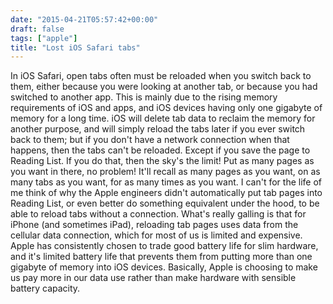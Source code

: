 ```yaml
---
date: "2015-04-21T05:57:42+00:00"
draft: false
tags: ["apple"]
title: "Lost iOS Safari tabs"
---
```

In iOS Safari, open tabs often must be reloaded when you switch back to them, either because you were looking at another tab, or because you had switched to another app. This is mainly due to the rising memory requirements of iOS and apps, and iOS devices having only one gigabyte of memory for a long time. iOS will delete tab data to reclaim the memory for another purpose, and will simply reload the tabs later if you ever switch back to them; but if you don't have a network connection when that happens, then the tabs can't be reloaded. Except if you save the page to Reading List. If you do that, then the sky's the limit! Put as many pages as you want in there, no problem! It'll recall as many pages as you want, on as many tabs as you want, for as many times as you want. I can't for the life of me think of why the Apple engineers didn't automatically put tab pages into Reading List, or even better do something equivalent under the hood, to be able to reload tabs without a connection. What's really galling is that for iPhone (and sometimes iPad), reloading tab pages uses data from the cellular data connection, which for most of us is limited and expensive. Apple has consistently chosen to trade good battery life for slim hardware, and it's limited battery life that prevents them from putting more than one gigabyte of memory into iOS devices. Basically, Apple is choosing to make us pay more in our data use rather than make hardware with sensible battery capacity.

